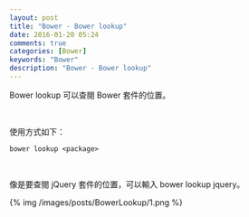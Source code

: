 ```yaml
---
layout: post
title: "Bower - Bower lookup"
date: 2016-01-20 05:24
comments: true
categories: [Bower]
keywords: "Bower"
description: "Bower - Bower lookup"
---
```


Bower lookup 可以查閱 Bower 套件的位置。  

<!-- More -->

<br/>


使用方式如下：  

    bower lookup <package>

<br/>


像是要查閱 jQuery 套件的位置，可以輸入 bower lookup jquery。  

{% img /images/posts/BowerLookup/1.png %}
